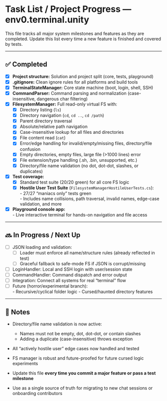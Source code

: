 # Task List / Project Progress — env0.terminal.unity

This file tracks all major system milestones and features as they are completed.
Update this list every time a new feature is finished and covered by tests.

---

## ✅ Completed

- [x] **Project structure:** Solution and project split (core, tests, playground)
- [x] **.gitignore:** Clean ignore rules for all platforms and build tools
- [x] **TerminalStateManager:** Core state machine (boot, login, shell, SSH)
- [x] **CommandParser:** Command parsing and normalization (case-insensitive, dangerous char filtering)
- [x] **FilesystemManager:** Full read-only virtual FS with:
    - [x] Directory listing (`ls`)
    - [x] Directory navigation (`cd`, `cd ..`, `cd /path`)
    - [x] Parent directory traversal
    - [x] Absolute/relative path navigation
    - [x] Case-insensitive lookup for all files and directories
    - [x] File content read (`cat`)
    - [x] Error/edge handling for invalid/empty/missing files, directory/file confusion
    - [x] Empty directories, empty files, large file (>1000 lines) error
    - [x] File extension/type handling (.sh, .bin, unsupported, etc.)
    - [x] Directory/file name validation (no dot, dot-dot, slashes, or duplicates)
- [x] **Test coverage:**
    - [x] Standard test suite (20/20 green) for all core FS logic
    - [x] **Hostile User Test Suite** (`FilesystemManagerHostileUserTests.cs`):  
          - 27/27 “maniacs only” tests green  
          - Includes name collisions, path traversal, invalid names, edge-case validation, and more
- [x] **Playground console app:**  
      - Live interactive terminal for hands-on navigation and file access

---

## 🔜 In Progress / Next Up

- [ ] JSON loading and validation:
    - [ ] Loader must enforce all name/structure rules (already reflected in test)
    - [ ] Graceful fallback to safe-mode FS if JSON is corrupt/missing
- [ ] LoginHandler: Local and SSH login with user/session state
- [ ] CommandHandler: Command dispatch and error output
- [ ] Integration: Connect all systems for real “terminal” flow
- [ ] Future (horror/experimental branch):  
      - Recursive/cyclical folder logic
      - Cursed/haunted directory features

---

## 📝 Notes

- Directory/file name validation is now active:  
  - Names must not be empty, dot, dot-dot, or contain slashes
  - Adding a duplicate (case-insensitive) throws exception
- All “actively hostile user” edge cases now handled and tested
- FS manager is robust and future-proofed for future cursed logic experiments

- Update this file **every time you commit a major feature or pass a test milestone**
- Use as a single source of truth for migrating to new chat sessions or onboarding contributors

